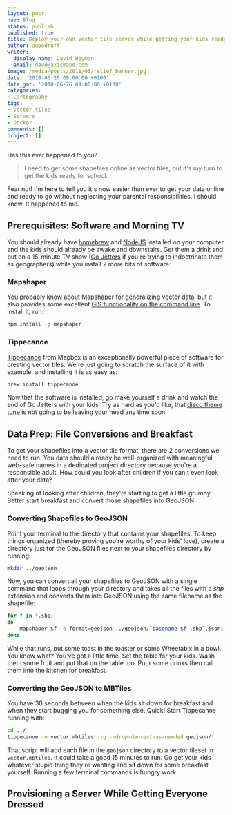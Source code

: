 ```yaml
---
layout: post
nav: Blog
status: publish
published: true
title: Deploy your own vector tile server while getting your kids ready for school
author: awoodruff
writer:
  display_name: David Heyman
  email: dave@axismaps.com
image: /media/posts/2018/05/relief_banner.jpg
date: '2018-06-26 09:00:00 +0100'
date_gmt: '2018-06-26 09:00:00 +0100'
categories:
- Cartography
tags:
- Vector tiles
- Servers
- Docker
comments: []
project: []
---
```


Has this ever happened to you?

> I need to get some shapefiles online as vector tiles, but it's my turn to get the kids ready for school.

Fear not! I'm here to tell you it's now easier than ever to get your data online and ready to go without neglecting your parental responsibilities. I should know. It happened to me.

## Prerequisites: Software and Morning TV

You should already have [homebrew](https://brew.sh) and [NodeJS](https://medium.com/@kkostov/how-to-install-node-and-npm-on-macos-using-homebrew-708e2c3877bd) installed on your computer and the kids should already be awake and downstairs. Get them a drink and put on a 15-minute TV show ([Go Jetters](https://www.bbc.co.uk/cbeebies/shows/go-jetters) if you're trying to indoctrinate them as geographers) while you install 2 more bits of software:

### Mapshaper

You probably know about [Mapshaper](http://mapshaper.org) for generalizing vector data, but it also provides some excellent [GIS functionality on the command line](https://github.com/mbloch/mapshaper/wiki/Command-Reference). To install it, run:

```sh
npm install -g mapshaper
```

### Tippecanoe

[Tippecanoe](https://github.com/mapbox/tippecanoe) from Mapbox is an exceptionally powerful piece of software for creating vector tiles. We're just going to scratch the surface of it with example, and installing it is as easy as:

```sh
brew install tippecanoe
```

Now that the software is installed, go make yourself a drink and watch the end of Go Jetters with your kids. Try as hard as you'd like, that [disco theme tune](https://www.youtube.com/watch?v=REBUEe3mtXo) is not going to be leaving your head any time soon.

## Data Prep: File Conversions and Breakfast

To get your shapefiles into a vector tile format, there are 2 conversions we need to run. You data should already be well-organized with meaningful web-safe names in a dedicated project directory because you're a responsible adult. How could you look after children if you can't even look after your data?

Speaking of looking after children, they're starting to get a little grumpy. Better start breakfast and convert those shapefiles into GeoJSON.

### Converting Shapefiles to GeoJSON

Point your terminal to the directory that contains your shapefiles. To keep things organized (thereby proving you're worthy of your kids' love), create a directory just for the GeoJSON files next to your shapefiles directory by running:

```sh
mkdir ../geojson
```

Now, you can convert all your shapefiles to GeoJSON with a single command that loops through your directory and takes all the files with a _shp_ extension and converts them into GeoJSON using the same filename as the shapefile:

```sh
for f in *.shp; 
do 
	mapshaper $f -o format=geojson ../geojson/`basename $f .shp`.json;
done
```

While that runs, put some toast in the toaster or some Wheetabix in a bowl. You know what? You've got a little time. Set the table for your kids. Wash them some fruit and put that on the table too. Pour some drinks then call them into the kitchen for breakfast.

### Converting the GeoJSON to MBTiles

You have 30 seconds between when the kids sit down for breakfast and when they start bugging you for something else. Quick! Start Tippecanoe running with:

```sh
cd ../
tippecanoe -o vector.mbtiles -zg --drop-densest-as-needed geojson/*
```

That script will add each file in the `geojson` directory to a vector tileset in `vector.mbtiles`. It could take a good 15 minutes to run. Go get your kids whatever stupid thing they're wanting and sit down for some breakfast yourself. Running a few terminal commands is hungry work.

## Provisioning a Server While Getting Everyone Dressed

